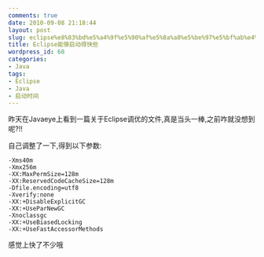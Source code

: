 ```yaml
---
comments: true
date: 2010-09-08 21:18:44
layout: post
slug: eclipse%e8%83%bd%e5%a4%9f%e5%90%af%e5%8a%a8%e5%be%97%e5%bf%ab%e4%ba%9b
title: Eclipse能够启动得快些
wordpress_id: 68
categories:
- Java
tags:
- Eclipse
- Java
- 启动时间
---
```


昨天在Javaeye上看到一篇关于Eclipse调优的文件,真是当头一棒,之前咋就没想到呢?!!

自己调整了一下,得到以下参数:

    
    
    -Xms40m
    -Xmx256m
    -XX:MaxPermSize=128m
    -XX:ReservedCodeCacheSize=128m
    -Dfile.encoding=utf8
    -Xverify:none
    -XX:+DisableExplicitGC
    -XX:+UseParNewGC
    -Xnoclassgc
    -XX:+UseBiasedLocking
    -XX:+UseFastAccessorMethods
    


感觉上快了不少哦
